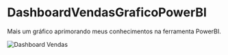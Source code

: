 # DashboardVendasGraficoPowerBI

Mais um gráfico aprimorando meus conhecimentos na ferramenta PowerBI.

![Dashboard Vendas](https://github.com/blbritoQA/DashboardVendasGraficoPowerBI/assets/139515529/8d3081d8-b3c6-4333-98da-de5721c9051b)

